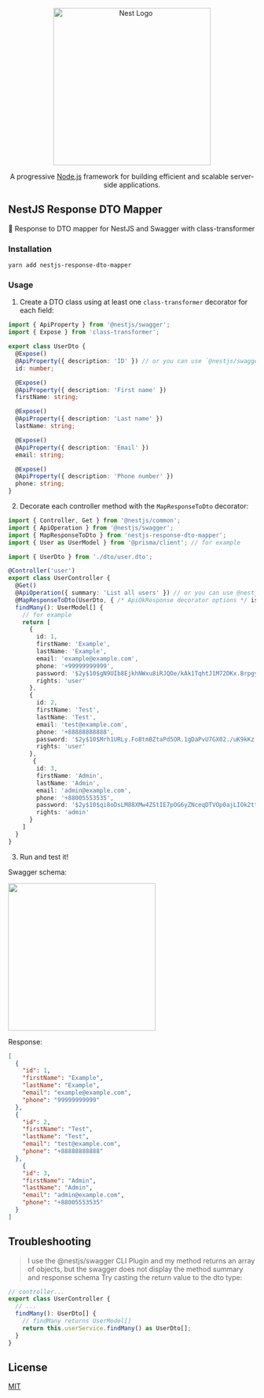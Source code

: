 <p align="center">
  <a href="http://nestjs.com/" target="blank"><img src="https://nestjs.com/img/logo_text.svg" width="320" alt="Nest Logo" /></a>
</p>
<p align="center">
  A progressive <a href="http://nodejs.org" target="_blank">Node.js</a> framework for building efficient and scalable server-side applications.
</p>

## NestJS Response DTO Mapper
👀 Response to DTO mapper for NestJS and Swagger with class-transformer

### Installation
```
yarn add nestjs-response-dto-mapper
```

### Usage
1. Create a DTO class using at least one `class-transformer` decorator for each field:
```typescript
import { ApiProperty } from '@nestjs/swagger';
import { Expose } from 'class-transformer';

export class UserDto {
  @Expose()
  @ApiProperty({ description: 'ID' }) // or you can use `@nestjs/swagger` CLI plugin
  id: number;

  @Expose()
  @ApiProperty({ description: 'First name' })
  firstName: string;

  @Expose()
  @ApiProperty({ description: 'Last name' })
  lastName: string;

  @Expose()
  @ApiProperty({ description: 'Email' })
  email: string;

  @Expose()
  @ApiProperty({ description: 'Phone number' })
  phone: string;
}
```

2. Decorate each controller method with the `MapResponseToDto` decorator:
```typescript
import { Controller, Get } from '@nestjs/common';
import { ApiOperation } from '@nestjs/swagger';
import { MapResponseToDto } from 'nestjs-response-dto-mapper';
import { User as UserModel } from '@prisma/client'; // for example

import { UserDto } from './dto/user.dto';

@Controller('user')
export class UserController {
  @Get()
  @ApiOperation({ summary: 'List all users' }) // or you can use @nestjs/swagger CLI plugin
  @MapResponseToDto(UserDto, { /* ApiOkResponse decorator options */ isArray: true })
  findMany(): UserModel[] {
    // for example
    return [
      {
        id: 1,
        firstName: 'Example',
        lastName: 'Example',
        email: 'example@example.com',
        phone: '+99999999999',
        password: '$2y$10$gN9UIb8EjkhNWxu8iRJQOe/kAk1TqhtJ1M72DKx.BrpgyAe7XURhq',
        rights: 'user'
      },
      {
        id: 2,
        firstName: 'Test',
        lastName: 'Test',
        email: 'test@example.com',
        phone: '+88888888888',
        password: '$2y$10$Mrh1URLy.Fo8tmBZtaPd5OR.1gDaPvU7GX02./uK9kKz.Skoc2C5y',
        rights: 'user'
      },
       {
        id: 3,
        firstName: 'Admin',
        lastName: 'Admin',
        email: 'admin@example.com',
        phone: '+88005553535',
        password: '$2y$10$qi8oDsLM88XMw4ZStIE7pOG6yZNceqDTVOp0ajLIOk2ttyIcPF9r.',
        rights: 'admin'
      }
    ]
  }
}
```

3. Run and test it!

Swagger schema:

<img src="https://user-images.githubusercontent.com/24193020/185786645-2df766be-e868-41d4-b490-989d9eca31de.jpg" width="300" />


Response:
```json
[
  {
    "id": 1,
    "firstName": "Example",
    "lastName": "Example",
    "email": "example@example.com",
    "phone": "99999999999"
  },
  {
    "id": 2,
    "firstName": "Test",
    "lastName": "Test",
    "email": "test@example.com",
    "phone": "+88888888888"
  },
    {
    "id": 3,
    "firstName": "Admin",
    "lastName": "Admin",
    "email": "admin@example.com",
    "phone": "+88005553535"
  }
]
```

## Troubleshooting
> I use the @nestjs/swagger CLI Plugin and my method returns an array of objects, but the swagger does not display the method summary and response schema
Try casting the return value to the dto type:
```typescript
// controller...
export class UserController {
  // ...
  findMany(): UserDto[] {
    // findMany returns UserModel[]
    return this.userService.findMany() as UserDto[];
  }
}
```

## License
[MIT](https://github.com/ItzNeviKat/nestjs-response-dto-mapper/blob/main/LICENSE)
